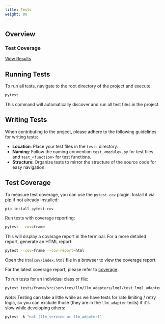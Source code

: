 ```yaml
---
title: Tests
weight: 80
---
```

<!---
roam-ignore
-->
## Overview

### Test Coverage
[View Results](../../../coverage.md)

## Running Tests

To run all tests, navigate to the root directory of the project and execute:

```bash
pytest
```

This command will automatically discover and run all test files in the project.

## Writing Tests

When contributing to the project, please adhere to the following guidelines for writing tests:

- **Location**: Place your test files in the `tests` directory.
- **Naming**: Follow the naming convention `test_<module>.py` for test files and `test_<function>` for test functions.
- **Structure**: Organize tests to mirror the structure of the source code for easy navigation.

## Test Coverage

To measure test coverage, you can use the `pytest-cov` plugin. Install it via pip if not already installed:

```bash
pip install pytest-cov
```

Run tests with coverage reporting:

```bash
pytest --cov=frame
```

This will display a coverage report in the terminal. For a more detailed report, generate an HTML report:

```bash
pytest --cov=frame --cov-report=html
```

Open the `htmlcov/index.html` file in a browser to view the coverage report.

For the latest coverage report, please refer to [coverage](coverage.md).

To run tests for an individual class or file:

```bash
pytest tests/frame/src/services/llm/llm_adapters/lmql/test_lmql_adapter.py 
```

*Note*: Testing can take a little while as we have tests for rate limiting / retry logic, so you can exclude those (they are in the `llm_adapter` tests) if it's slow while developing others:
```python
pytest -k "not (llm_service or llm_adapter)"
```

